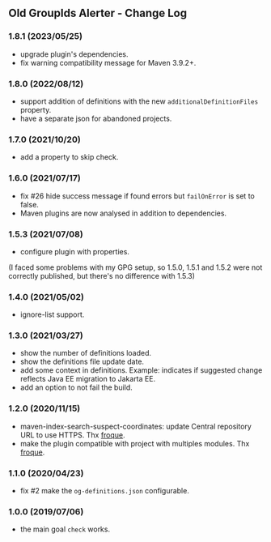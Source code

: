 ## Old GroupIds Alerter - Change Log

### 1.8.1 (2023/05/25)
* upgrade plugin's dependencies.
* fix warning compatibility message for Maven 3.9.2+.

### 1.8.0 (2022/08/12)
* support addition of definitions with the new `additionalDefinitionFiles` property.
* have a separate json for abandoned projects.

### 1.7.0 (2021/10/20)
* add a property to skip check.

### 1.6.0 (2021/07/17)
* fix #26 hide success message if found errors but `failOnError` is set to false.
* Maven plugins are now analysed in addition to dependencies.

### 1.5.3 (2021/07/08)
* configure plugin with properties.

(I faced some problems with my GPG setup, so 1.5.0, 1.5.1 and 1.5.2 were not correctly published, but there's no difference with 1.5.3)

### 1.4.0 (2021/05/02)
* ignore-list support.

### 1.3.0 (2021/03/27)
* show the number of definitions loaded.
* show the definitions file update date.
* add some context in definitions. Example: indicates if suggested change reflects Java EE migration to Jakarta EE.
* add an option to not fail the build.

### 1.2.0 (2020/11/15)
* maven-index-search-suspect-coordinates: update Central repository URL to use HTTPS. Thx [froque](https://github.com/froque).
* make the plugin compatible with project with multiples modules. Thx [froque](https://github.com/froque).

### 1.1.0 (2020/04/23)
* fix #2 make the `og-definitions.json` configurable.

### 1.0.0 (2019/07/06)
* the main goal `check` works.
